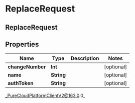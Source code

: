 # ReplaceRequest

## ReplaceRequest

## Properties

|Name | Type | Description | Notes|
|------------ | ------------- | ------------- | -------------|
| **changeNumber** | **Int** |  | [optional] |
| **name** | **String** |  | [optional] |
| **authToken** | **String** |  | [optional] |



_PureCloudPlatformClientV2@163.0.0_
